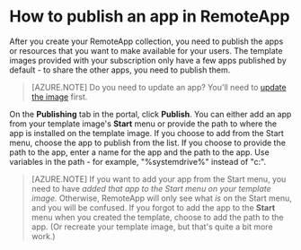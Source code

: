 <properties
    pageTitle="Publish an app in RemoteApp"
    description="Learn how to publish applications and resources in RemoteApp."
    services="remoteapp"
    solutions="" documentationCenter=""
    authors="lizap"
    manager="mbaldwin" />

<tags
    ms.service="remoteapp"
    ms.workload="tbd"
    ms.tgt_pltfrm="na"
    ms.devlang="na"
    ms.topic="article"
    ms.date="06/10/2015"
    ms.author="elizapo" />


# How to publish an app in RemoteApp

After you create your RemoteApp collection, you need to publish the apps or resources that you want to make available for your users. The template images provided with your subscription only have a few apps published by default - to share the other apps, you need to publish them.

> [AZURE.NOTE] Do you need to update an app? You'll need to [update the image](remoteapp-update.md) first.

On the **Publishing** tab in the portal, click **Publish**. You can either add an app from your template image's **Start** menu or provide the path to where the app is installed on the template image. If you choose to add from the Start menu, choose the app to publish from the list. If you choose to provide the path to the app, enter a name for the app and the path to the app. Use variables in the path - for example, "%systemdrive%" instead of "c:\".

> [AZURE.NOTE] If you want to add your app from the Start menu, you need to have *added that app to the Start menu on your template image.* Otherwise, RemoteApp will only see what *is* on the Start menu, and you will be confused. If you forgot to add the app to the **Start** menu when you created the template, choose to add the path to the app. (Or recreate your template image, but that's quite a bit more work.)
